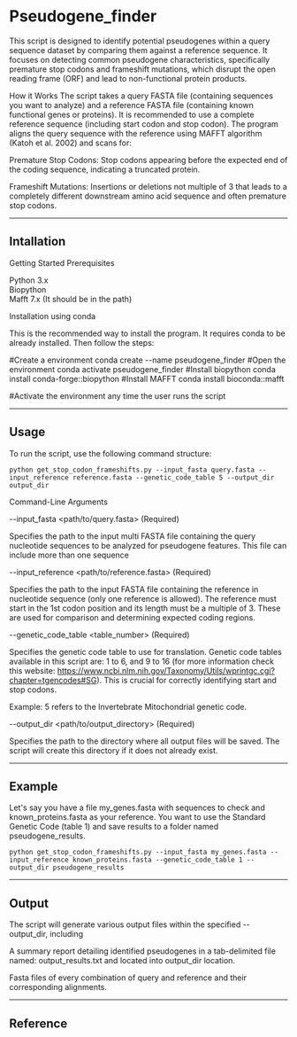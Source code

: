 # Pseudogene_finder

This script is designed to identify potential pseudogenes within a query sequence dataset by comparing them against a reference sequence. It focuses on detecting common pseudogene characteristics, specifically premature stop codons and frameshift mutations, which disrupt the open reading frame (ORF) and lead to non-functional protein products.

How it Works
The script takes a query FASTA file (containing sequences you want to analyze) and a reference FASTA file (containing known functional genes or proteins). It is recommended to use a complete reference sequence (including start codon and stop codon). The program aligns the query sequence with the reference using MAFFT algorithm (Katoh et al. 2002) and scans for:

Premature Stop Codons: Stop codons appearing before the expected end of the coding sequence, indicating a truncated protein.

Frameshift Mutations: Insertions or deletions not multiple of 3 that leads to a completely different downstream amino acid sequence and often premature stop codons.

---

## Intallation

Getting Started
Prerequisites

Python 3.x   
Biopython   
Mafft 7.x (It should be in the path)   

Installation using conda

This is the recommended way to install the program. It requires conda to be already installed. Then follow the steps:

#Create a environment
conda create --name pseudogene_finder
#Open the environment
conda activate pseudogene_finder
#Install biopython 
conda install conda-forge::biopython
#Install MAFFT
conda install bioconda::mafft

#Activate the environment any time the user runs the script

---

## Usage
To run the script, use the following command structure:

```
python get_stop_codon_frameshifts.py --input_fasta query.fasta --input_reference reference.fasta --genetic_code_table 5 --output_dir output_dir
```

Command-Line Arguments

--input_fasta <path/to/query.fasta> (Required)

Specifies the path to the input multi FASTA file containing the query nucleotide sequences to be analyzed for pseudogene features. This file can include more than one sequence

--input_reference <path/to/reference.fasta> (Required)

Specifies the path to the input FASTA file containing the reference in nucleotide sequence (only one reference is allowed). The reference must start in the 1st codon position and its length must be a multiple of 3. These are used for comparison and determining expected coding regions.

--genetic_code_table <table_number> (Required)

Specifies the genetic code table to use for translation. Genetic code tables available in this script are: 1 to 6, and 9 to 16 (for more information check this website: https://www.ncbi.nlm.nih.gov/Taxonomy/Utils/wprintgc.cgi?chapter=tgencodes#SG). This is crucial for correctly identifying start and stop codons.

Example: 5 refers to the Invertebrate Mitochondrial genetic code.

--output_dir <path/to/output_directory> (Required)

Specifies the path to the directory where all output files will be saved. The script will create this directory if it does not already exist.

---

## Example
Let's say you have a file my_genes.fasta with sequences to check and known_proteins.fasta as your reference. You want to use the Standard Genetic Code (table 1) and save results to a folder named pseudogene_results.

```
python get_stop_codon_frameshifts.py --input_fasta my_genes.fasta --input_reference known_proteins.fasta --genetic_code_table 1 --output_dir pseudogene_results
```

---

## Output
The script will generate various output files within the specified --output_dir, including

A summary report detailing identified pseudogenes in a tab-delimited file named: output_results.txt and located into output_dir location.

Fasta files of every combination of query and reference and their corresponding alignments.

---

## Reference
